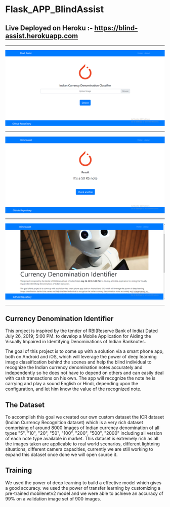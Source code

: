 # Flask_APP_BlindAssist 

## Live Deployed on Heroku :- https://blind-assist.herokuapp.com

--------------------------------------------

![HomePage](/readme_images/home.png)

--------------------------------------------

![ResultPage](/readme_images/result.png)

--------------------------------------------

![AboutPage](/readme_images/about.png)

--------------------------------------------

Currency Denomination Identifier
--
This project is inspired by the tender of RBI(Reserve Bank of India) Dated July 26, 2019; 5:00 PM. to develop a Mobile Application for Aiding the Visually Impaired in Identifying Denominations of Indian Banknotes.

The goal of this project is to come up with a solution via a smart phone app, both on Android and iOS, which will leverage the power of deep learning image classification behind the scenes and help the blind individual to recognize the Indian currency denomination notes accurately and independently so he does not have to depend on others and can easily deal with cash transactions on his own. The app will recognize the note he is carrying and play a sound English or Hindi, depending upon the configuration, and let him know the value of the recognized note.

The Dataset
--
To accomplish this goal we created our own custom dataset the ICR dataset (Indian Currency Recognition dataset) which is a very rich dataset comprising of around 8000 Images of Indian currency denomination of all types "5", "10", "20", "50", "100", "200", "500", "2000" including all version of each note type available in market. This dataset is extremely rich as all the images taken are applicable to real world scenarios, different lightning situations, different camera capacities, currently we are still working to expand this dataset once done we will open source it.

Training
--
We used the power of deep learning to build a effective model which gives a good accuracy. we used the power of transfer learning by customizing a pre-trained mobilenetv2 model and we were able to achieve an accuracy of 99% on a validation image set of 900 images.
